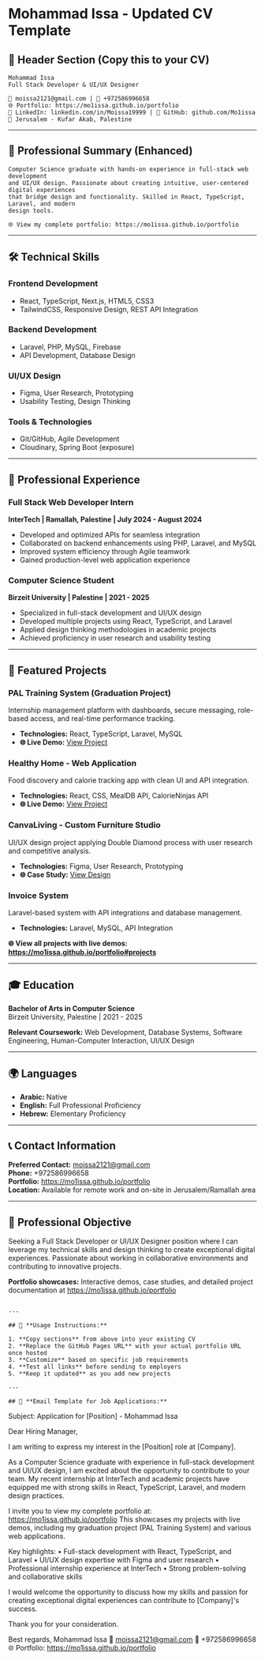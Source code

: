 # Mohammad Issa - Updated CV Template

## 📧 **Header Section (Copy this to your CV)**

```
Mohammad Issa
Full Stack Developer & UI/UX Designer

📧 moissa2121@gmail.com | 📱 +972586996658
🌐 Portfolio: https://mo1issa.github.io/portfolio
💼 LinkedIn: linkedin.com/in/Moissa19999 | 🐙 GitHub: github.com/Mo1issa
📍 Jerusalem - Kufar Akab, Palestine
```

---

## 🎯 **Professional Summary (Enhanced)**

```
Computer Science graduate with hands-on experience in full-stack web development
and UI/UX design. Passionate about creating intuitive, user-centered digital experiences
that bridge design and functionality. Skilled in React, TypeScript, Laravel, and modern
design tools.

🌐 View my complete portfolio: https://mo1issa.github.io/portfolio
```

---

## 🛠️ **Technical Skills**

### Frontend Development

- React, TypeScript, Next.js, HTML5, CSS3
- TailwindCSS, Responsive Design, REST API Integration

### Backend Development

- Laravel, PHP, MySQL, Firebase
- API Development, Database Design

### UI/UX Design

- Figma, User Research, Prototyping
- Usability Testing, Design Thinking

### Tools & Technologies

- Git/GitHub, Agile Development
- Cloudinary, Spring Boot (exposure)

---

## 💼 **Professional Experience**

### Full Stack Web Developer Intern

**InterTech | Ramallah, Palestine | July 2024 - August 2024**

- Developed and optimized APIs for seamless integration
- Collaborated on backend enhancements using PHP, Laravel, and MySQL
- Improved system efficiency through Agile teamwork
- Gained production-level web application experience

### Computer Science Student

**Birzeit University | Palestine | 2021 - 2025**

- Specialized in full-stack development and UI/UX design
- Developed multiple projects using React, TypeScript, and Laravel
- Applied design thinking methodologies in academic projects
- Achieved proficiency in user research and usability testing

---

## 🚀 **Featured Projects**

### PAL Training System (Graduation Project)

Internship management platform with dashboards, secure messaging, role-based access, and real-time performance tracking.

- **Technologies:** React, TypeScript, Laravel, MySQL
- **🌐 Live Demo:** [View Project](https://mo1issa.github.io/portfolio#projects)

### Healthy Home - Web Application

Food discovery and calorie tracking app with clean UI and API integration.

- **Technologies:** React, CSS, MealDB API, CalorieNinjas API
- **🌐 Live Demo:** [View Project](https://mo1issa.github.io/portfolio#projects)

### CanvaLiving - Custom Furniture Studio

UI/UX design project applying Double Diamond process with user research and competitive analysis.

- **Technologies:** Figma, User Research, Prototyping
- **🌐 Case Study:** [View Design](https://mo1issa.github.io/portfolio#projects)

### Invoice System

Laravel-based system with API integrations and database management.

- **Technologies:** Laravel, MySQL, API Integration

**🌐 View all projects with live demos: https://mo1issa.github.io/portfolio#projects**

---

## 🎓 **Education**

**Bachelor of Arts in Computer Science**  
Birzeit University, Palestine | 2021 - 2025

**Relevant Coursework:** Web Development, Database Systems, Software Engineering, Human-Computer Interaction, UI/UX Design

---

## 🌍 **Languages**

- **Arabic:** Native
- **English:** Full Professional Proficiency
- **Hebrew:** Elementary Proficiency

---

## 📞 **Contact Information**

**Preferred Contact:** moissa2121@gmail.com  
**Phone:** +972586996658  
**Portfolio:** https://mo1issa.github.io/portfolio  
**Location:** Available for remote work and on-site in Jerusalem/Ramallah area

---

## 🎯 **Professional Objective**

Seeking a Full Stack Developer or UI/UX Designer position where I can leverage my technical skills and design thinking to create exceptional digital experiences. Passionate about working in collaborative environments and contributing to innovative projects.

**Portfolio showcases:** Interactive demos, case studies, and detailed project documentation at https://mo1issa.github.io/portfolio

```

---

## 📝 **Usage Instructions:**

1. **Copy sections** from above into your existing CV
2. **Replace the GitHub Pages URL** with your actual portfolio URL once hosted
3. **Customize** based on specific job requirements
4. **Test all links** before sending to employers
5. **Keep it updated** as you add new projects

---

## 📧 **Email Template for Job Applications:**

```

Subject: Application for [Position] - Mohammad Issa

Dear Hiring Manager,

I am writing to express my interest in the [Position] role at [Company].

As a Computer Science graduate with experience in full-stack development and UI/UX design, I am excited about the opportunity to contribute to your team. My recent internship at InterTech and academic projects have equipped me with strong skills in React, TypeScript, Laravel, and modern design practices.

I invite you to view my complete portfolio at: https://mo1issa.github.io/portfolio
This showcases my projects with live demos, including my graduation project (PAL Training System) and various web applications.

Key highlights:
• Full-stack development with React, TypeScript, and Laravel
• UI/UX design expertise with Figma and user research
• Professional internship experience at InterTech
• Strong problem-solving and collaborative skills

I would welcome the opportunity to discuss how my skills and passion for creating exceptional digital experiences can contribute to [Company]'s success.

Thank you for your consideration.

Best regards,
Mohammad Issa
📧 moissa2121@gmail.com
📱 +972586996658
🌐 Portfolio: https://mo1issa.github.io/portfolio

```

```
